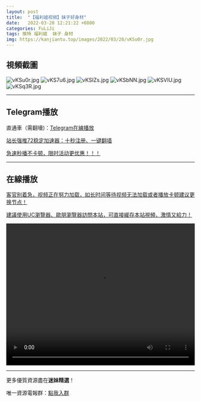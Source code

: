 ```yaml
---
layout: post
title:  "【福利姬视频】妹子好身材"
date:   2022-03-28 12:21:22 +0800
categories: FuLiJi
tags: 推特 福利姬  妹子 身材
img: https://kanjiantu.top/images/2022/03/28/vKSu0r.jpg
---
```



## 視頻截圖

![vKSu0r.jpg](https://kanjiantu.top/images/2022/03/28/vKSu0r.jpg)
![vKS7u6.jpg](https://kanjiantu.top/images/2022/03/28/vKS7u6.jpg)
![vKSIZs.jpg](https://kanjiantu.top/images/2022/03/28/vKSIZs.jpg)
![vKSbNN.jpg](https://kanjiantu.top/images/2022/03/28/vKSbNN.jpg)
![vKSVlU.jpg](https://kanjiantu.top/images/2022/03/28/vKSVlU.jpg)
![vKSq3R.jpg](https://kanjiantu.top/images/2022/03/28/vKSq3R.jpg)

* * *
## Telegram播放

直通車（需翻墻)：[Telegram在線播放](https://t.me/mimeijingxuan/279)

<u>站长强推72稳定加速器：[十秒注册、一键翻墙](https://www.mimei.blog/skip/vpn.html) </u>


<u>急速秒播不卡顿，限时活动更优惠！！！</u>
* * *
## 在線播放
<u>客官别着急，视频正在努力加载，如长时间等待视频无法加载或者播放卡顿建议更换节点！</u>

<u>建議使用UC瀏覽器、歐朋瀏覽器訪問本站，可直接緩存本站視頻，激情又給力！</u>
<center><video src="https://cdn.publer.io/uploads/videos/6247e22adb279732fb55c499/50c36b49603f0447751bb9b9e95304af.mp4" width="100%" height="380px" controls="controls"></video></center>


* * *
更多優質資源盡在**迷妹精選**！

唯一資源電報群：[點我入群](https://t.me/mimeijingxuan)


